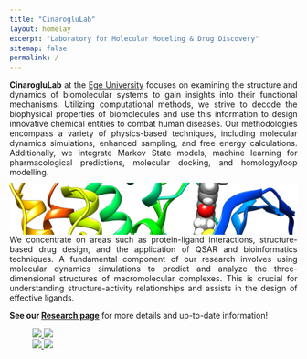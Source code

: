 ```yaml
---
title: "CinarogluLab"
layout: homelay
excerpt: "Laboratory for Molecular Modeling & Drug Discovery"
sitemap: false
permalink: /
---
```


  
<div style="display: flex; flex-direction: column; align-items: flex-start;">
  <div style="text-align: justify;">
  <b>CinarogluLab</b> at the <a href="https://ege.edu.tr/">Ege University</a> focuses on examining the structure and dynamics of biomolecular systems to gain insights into their functional mechanisms. Utilizing computational methods, we strive to decode the biophysical properties of biomolecules and use this information to design innovative chemical entities to combat human diseases. Our methodologies encompass a variety of physics-based techniques, including molecular dynamics simulations, enhanced sampling, and free energy calculations. Additionally, we integrate Markov State models, machine learning for pharmacological predictions, molecular docking, and homology/loop modelling.
</div>
  <img src="https://raw.githubusercontent.com/CinarogluLab/cinaroglulab.github.io/main/images/images-0006.png" alt="Biomolecular Dynamics" style="width: 100%; height: auto; margin-top: 10px;">
<div style="text-align: justify;">
  We concentrate on areas such as protein-ligand interactions, structure-based drug design, and the application of QSAR and bioinformatics techniques. A fundamental component of our research involves using molecular dynamics simulations to predict and analyze the three-dimensional structures of macromolecular complexes. This is crucial for understanding structure-activity relationships and assists in the design of effective ligands.
</div>
</div>


<b>See our [Research page](research)</b> for more details and up-to-date information!


<figure class="fourth">
  <a href="https://ege.edu.tr/"> <img src="{{ site.url }}{{ site.baseurl }}/images/logopic/ege.png" style="width: 100px"> </a>
  <a href="https://biyomuhendislik.ege.edu.tr/"> <img src="{{ site.url }}{{ site.baseurl }}/images/logopic/biyo.jpeg" style="width: 100px"> </a>
  <br>
  <a href="https://www.truba.gov.tr/"> <img src="{{ site.url }}{{ site.baseurl }}/images/logopic/truba_logo.png" style="height: 75px"> </a>
  <a href="https://www.uhem.itu.edu.tr/"> <img src="{{ site.url }}{{ site.baseurl }}/images/logopic/uhem_logo.png" style="height: 75px"> </a>
</figure>
